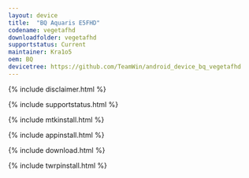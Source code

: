 ```yaml
---
layout: device
title:  "BQ Aquaris E5FHD"
codename: vegetafhd
downloadfolder: vegetafhd
supportstatus: Current
maintainer: Kra1o5
oem: BQ
devicetree: https://github.com/TeamWin/android_device_bq_vegetafhd
---
```


{% include disclaimer.html %}

{% include supportstatus.html %}

{% include mtkinstall.html %}

{% include appinstall.html %}

{% include download.html %}

{% include twrpinstall.html %}
